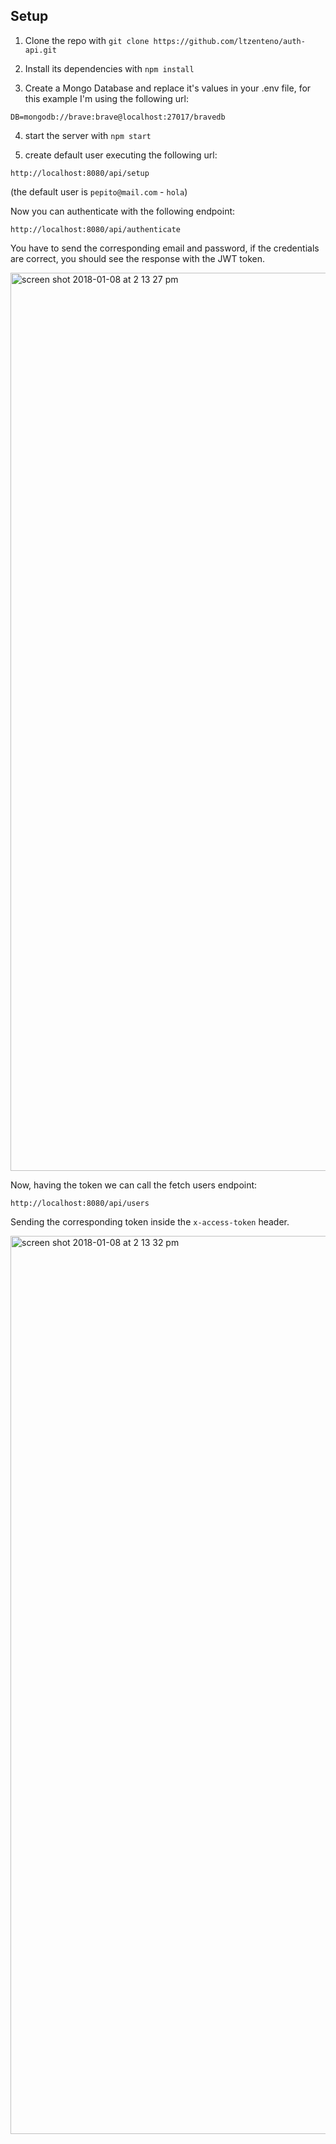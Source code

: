 ## Setup

1. Clone the repo with `git clone https://github.com/ltzenteno/auth-api.git`

2. Install its dependencies with `npm install`

3. Create a Mongo Database and replace it's values in your .env file, for this example I'm using the following url:
```
DB=mongodb://brave:brave@localhost:27017/bravedb
```

4. start the server with `npm start` 

5. create default user executing the following url:
```
http://localhost:8080/api/setup
```
(the default user is `pepito@mail.com` - `hola`)

Now you can authenticate with the following endpoint:
```
http://localhost:8080/api/authenticate
```
You have to send the corresponding email and password, if the credentials are correct, you should see the response with the JWT token.

<img width="1437" alt="screen shot 2018-01-08 at 2 13 27 pm" src="https://user-images.githubusercontent.com/5360863/34690290-270162dc-f47e-11e7-8a3a-b4e3d42f402a.png">

Now, having the token we can call the fetch users endpoint:
```
http://localhost:8080/api/users
```
Sending the corresponding token inside the `x-access-token` header.

<img width="1437" alt="screen shot 2018-01-08 at 2 13 32 pm" src="https://user-images.githubusercontent.com/5360863/34690313-3c762684-f47e-11e7-89bb-38b47f589bf6.png">
